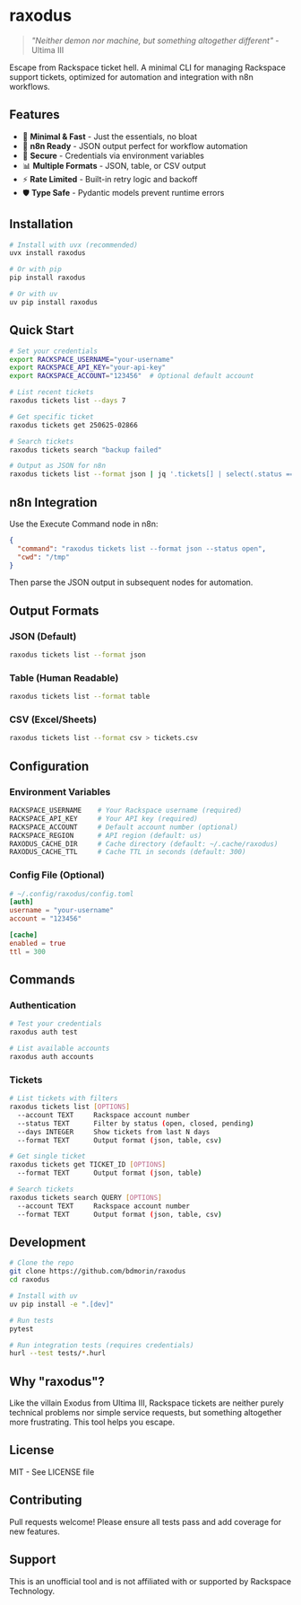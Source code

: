 # raxodus

> *"Neither demon nor machine, but something altogether different"* - Ultima III

Escape from Rackspace ticket hell. A minimal CLI for managing Rackspace support tickets, optimized for automation and integration with n8n workflows.

## Features

- 🎯 **Minimal & Fast** - Just the essentials, no bloat
- 🔄 **n8n Ready** - JSON output perfect for workflow automation
- 🔐 **Secure** - Credentials via environment variables
- 📊 **Multiple Formats** - JSON, table, or CSV output
- ⚡ **Rate Limited** - Built-in retry logic and backoff
- 🛡️ **Type Safe** - Pydantic models prevent runtime errors

## Installation

```bash
# Install with uvx (recommended)
uvx install raxodus

# Or with pip
pip install raxodus

# Or with uv
uv pip install raxodus
```

## Quick Start

```bash
# Set your credentials
export RACKSPACE_USERNAME="your-username"
export RACKSPACE_API_KEY="your-api-key"
export RACKSPACE_ACCOUNT="123456"  # Optional default account

# List recent tickets
raxodus tickets list --days 7

# Get specific ticket
raxodus tickets get 250625-02866

# Search tickets
raxodus tickets search "backup failed"

# Output as JSON for n8n
raxodus tickets list --format json | jq '.tickets[] | select(.status == "open")'
```

## n8n Integration

Use the Execute Command node in n8n:

```json
{
  "command": "raxodus tickets list --format json --status open",
  "cwd": "/tmp"
}
```

Then parse the JSON output in subsequent nodes for automation.

## Output Formats

### JSON (Default)
```bash
raxodus tickets list --format json
```

### Table (Human Readable)
```bash
raxodus tickets list --format table
```

### CSV (Excel/Sheets)
```bash
raxodus tickets list --format csv > tickets.csv
```

## Configuration

### Environment Variables
```bash
RACKSPACE_USERNAME    # Your Rackspace username (required)
RACKSPACE_API_KEY     # Your API key (required)
RACKSPACE_ACCOUNT     # Default account number (optional)
RACKSPACE_REGION      # API region (default: us)
RAXODUS_CACHE_DIR     # Cache directory (default: ~/.cache/raxodus)
RAXODUS_CACHE_TTL     # Cache TTL in seconds (default: 300)
```

### Config File (Optional)
```toml
# ~/.config/raxodus/config.toml
[auth]
username = "your-username"
account = "123456"

[cache]
enabled = true
ttl = 300
```

## Commands

### Authentication
```bash
# Test your credentials
raxodus auth test

# List available accounts
raxodus auth accounts
```

### Tickets
```bash
# List tickets with filters
raxodus tickets list [OPTIONS]
  --account TEXT     Rackspace account number
  --status TEXT      Filter by status (open, closed, pending)
  --days INTEGER     Show tickets from last N days
  --format TEXT      Output format (json, table, csv)

# Get single ticket
raxodus tickets get TICKET_ID [OPTIONS]
  --format TEXT      Output format (json, table)

# Search tickets
raxodus tickets search QUERY [OPTIONS]
  --account TEXT     Rackspace account number
  --format TEXT      Output format (json, table, csv)
```

## Development

```bash
# Clone the repo
git clone https://github.com/bdmorin/raxodus
cd raxodus

# Install with uv
uv pip install -e ".[dev]"

# Run tests
pytest

# Run integration tests (requires credentials)
hurl --test tests/*.hurl
```

## Why "raxodus"?

Like the villain Exodus from Ultima III, Rackspace tickets are neither purely technical problems nor simple service requests, but something altogether more frustrating. This tool helps you escape.

## License

MIT - See LICENSE file

## Contributing

Pull requests welcome! Please ensure all tests pass and add coverage for new features.

## Support

This is an unofficial tool and is not affiliated with or supported by Rackspace Technology.